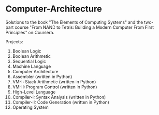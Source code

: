 # Computer-Architecture
Solutions to the book "The Elements of Computing Systems" and the two-part course "From NAND to Tetris: Building a Modern Computer From First Principles" on Coursera. 

Projects:
1. Boolean Logic
2. Boolean Arithmetic
3. Sequential Logic  
4. Machine Language
5. Computer Architecture  
6. Assembler (written in Python)
7. VM-I: Stack Arithmetic (written in Python)
8. VM-II: Program Control (written in Python)
9. High-Level Language
10. Compiler-I: Syntax Analysis (written in Python)
11. Compiler-II: Code Generation (written in Python)
12. Operating System
